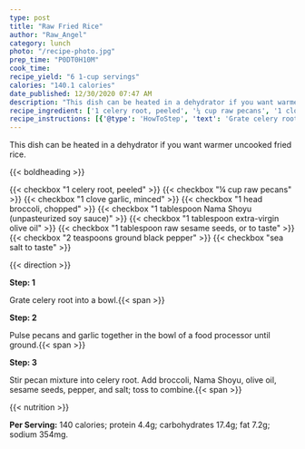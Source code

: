 ```yaml
---
type: post
title: "Raw Fried Rice"
author: "Raw_Angel"
category: lunch
photo: "/recipe-photo.jpg"
prep_time: "P0DT0H10M"
cook_time: 
recipe_yield: "6 1-cup servings"
calories: "140.1 calories"
date_published: 12/30/2020 07:47 AM
description: "This dish can be heated in a dehydrator if you want warmer uncooked fried rice."
recipe_ingredient: ['1 celery root, peeled', '¼ cup raw pecans', '1 clove garlic, minced', '1 head broccoli, chopped', '1 tablespoon Nama Shoyu (unpasteurized soy sauce)', '1 tablespoon extra-virgin olive oil', '1 tablespoon raw sesame seeds, or to taste', '2 teaspoons ground black pepper', 'sea salt to taste']
recipe_instructions: [{'@type': 'HowToStep', 'text': 'Grate celery root into a bowl.\n'}, {'@type': 'HowToStep', 'text': 'Pulse pecans and garlic together in the bowl of a food processor until ground.\n'}, {'@type': 'HowToStep', 'text': 'Stir pecan mixture into celery root. Add broccoli, Nama Shoyu, olive oil, sesame seeds, pepper, and salt; toss to combine.\n'}]
---
```


This dish can be heated in a dehydrator if you want warmer uncooked fried rice. 

{{< boldheading >}}

{{< checkbox "1  celery root, peeled" >}}
{{< checkbox "¼ cup raw pecans" >}}
{{< checkbox "1 clove garlic, minced" >}}
{{< checkbox "1 head broccoli, chopped" >}}
{{< checkbox "1 tablespoon Nama Shoyu (unpasteurized soy sauce)" >}}
{{< checkbox "1 tablespoon extra-virgin olive oil" >}}
{{< checkbox "1 tablespoon raw sesame seeds, or to taste" >}}
{{< checkbox "2 teaspoons ground black pepper" >}}
{{< checkbox "sea salt to taste" >}}


{{< direction >}}

**Step: 1**

Grate celery root into a bowl.{{< span >}}

**Step: 2**

Pulse pecans and garlic together in the bowl of a food processor until ground.{{< span >}}

**Step: 3**

Stir pecan mixture into celery root. Add broccoli, Nama Shoyu, olive oil, sesame seeds, pepper, and salt; toss to combine.{{< span >}}

{{< nutrition >}}

**Per Serving:** 140 calories; protein 4.4g; carbohydrates 17.4g; fat 7.2g; sodium 354mg.